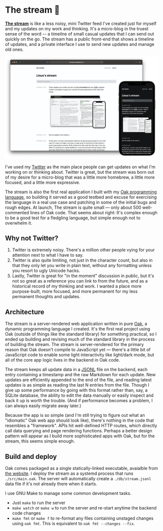 # The stream 🌊

[**The stream**](https://stream.thesephist.com) is like a less noisy, mini Twitter feed I've created just for myself and my updates on my work and thinking. It's a micro-blog in the truest sense of the word -- a timeilne of small casual updates that I can send out quickly on the go. The stream has a public front-end that shows a timeline of updates, and a private interface I use to send new updates and manage old ones.

![The stream, running on a browser and an iPhone](docs/stream-devices.png)

I've used my [Twitter](https://twitter.com/thesephist) as the main place people can get updates on what I'm working on or thinking about. Twitter is great, but the stream was born out of my desire for a micro-blog that was a little more homebrew, a little more focused, and a little more expressive.

The stream is also the first real application I built with my [Oak programming language](https://oaklang.org/), so building it served as a good testbed and excuse for exercising the language in a real use case and patching in some of the initial bugs and rough edges. At launch, The stream is quite small — only about 500 well-commented lines of Oak code. That seems about right: It's complex enough to be a good test for a fledgling language, but simple enough not to overwhelm it.

## Why not Twitter?

1. Twitter is extremely noisy. There's a million other people vying for your attention next to what I have to say.
2. Twitter is also quite limiting, not just in the character count, but also in that they only let you write in plain text, without any formatting unless you resort to ugly Unicode hacks.
3. Lastly, Twitter is great for "in the moment" discussion in public, but it's not so great as a reference you can link to from the future, and as a historical record of my thinking and work. I wanted a place more purpose-built, more focused, and more permanent for my less permanent thoughts and updates.

## Architecture

The stream is a server-rendered web application written in pure [Oak](https://oaklang.org/), a dynamic programming language I created. It's the first real project using Oak (outside of things like the standard library) for something practical, so I ended up building and revising much of the standard library in the process of building the stream. The stream is server-rendered for the primary reason that Oak doesn't compile to JavaScript yet — there's a little bit of JavaScript code to enable some light interactivity like light/dark mode, but all of the core app logic lives in the backend in Oak code.

The stream keeps all update data in a [JSONL](https://jsonlines.org/) file on the backend, each entry containing a timestamp and the raw Markdown for each update. New updates are efficiently appended to the end of the file, and reading latest updates is as simple as reading the last N entries from the file. Though I give up some performance by going with this format rather than, say, a SQLite database, the ability to edit the data manually or easily inspect and back it up is worth the trouble. (And if performance becomes a problem, I can always easily migrate away later.)

Because the app is so simple (and I'm still trying to figure out what an "idiomatic" Oak web app should look like), there's nothing in the code that resembles a "framework". APIs hit well-defined HTTP routes, which directly call data querying and page rendering functions. Perhaps a better design pattern will appear as I build more sophisticated apps with Oak, but for the stream, this seems simple enough.

## Build and deploy

Oak comes packaged as a single statically-linked executable, avaialble from [the website](https://oaklang.org). I deploy the stream as a systemd process that runs `./src/main.oak`. The server will automatically create a `./db/stream.jsonl` data file if it's not already there when it starts.

I use GNU Make to manage some common development tasks.

- Just `make` to run the server
- `make watch` or `make w` to run the server and re-start anytime the backend code changes
- `make fmt` or `make f` to re-format any files containing unstaged changes using `oak fmt`. This is equivalent to `oak fmt --changes --fix`.

